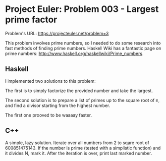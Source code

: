 # Project Euler: Problem 003 - Largest prime factor

Problem's URL: https://projecteuler.net/problem=3

This problem involves prime numbers, so I needed to do some research into
fast methods of finding prime numbers. Haskell Wiki has a fantastic page
on prime numbers: http://www.haskell.org/haskellwiki/Prime_numbers.

## Haskell

I implemented two solutions to this problem:

The first is to simply factorize the provided number and take the largest.

The second solution is to prepare a list of primes up to the square root
of n, and find a divisor starting from the highest number.

The first one prooved to be waaaay faster.

## C++

A simple, lazy solution. Iterate over all numbers from 2 to sqare root
of 600851475143. If the number is prime (tested with a simplistic function)
and it divides N, mark it. After the iteration is over, print last marked
number.